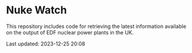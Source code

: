 # Nuke Watch

This repository includes code for retrieving the latest information available on the output of EDF nuclear power plants in the UK.

Last updated: 2023-12-25 20:08